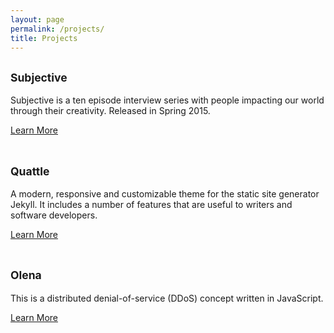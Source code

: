 ```yaml
---
layout: page
permalink: /projects/
title: Projects
---
```


## <small>Subjective</small>

Subjective is a ten episode interview series with people impacting our world through their creativity. Released in Spring 2015.

[Learn More](/subjective/)
<br><br>

## <small>Quattle</small>

A modern, responsive and customizable theme for the static site generator Jekyll. It includes a number of features that are useful to writers and software developers.

[Learn More](/quattle/)
<br><br>

## <small>Olena</small>

This is a distributed denial-of-service (DDoS) concept written in JavaScript.

[Learn More](/olena/)
<br><br>
